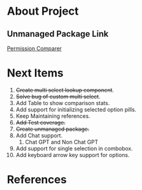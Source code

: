# About Project 

## Unmanaged Package Link
[Permission Comparer](https://login.salesforce.com/packaging/installPackage.apexp?p0=04t2x000004O0So)

# Next Items

1. ~~Create multi select lookup component~~.
1. ~~Solve bug of custom multi select~~.
1. Add Table to show comparison stats.
1. Add support for initializing selected option pills.
1. Keep Maintaining references.
1. ~~Add Test coverage.~~
1. ~~Create unmanaged package.~~
1. Add Chat support.
    1. Chat GPT and Non Chat GPT
1. Add support for single selection in combobox.
1. Add keyboard arrow key support for options.
# References

